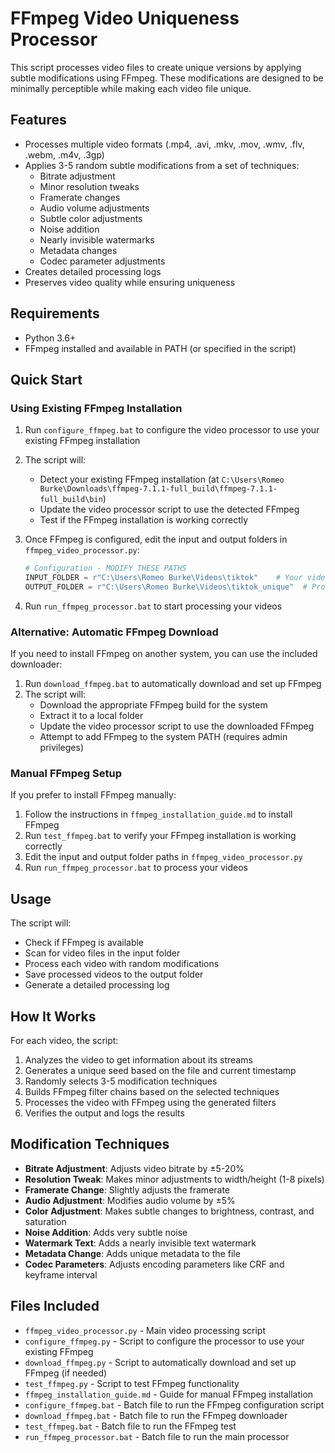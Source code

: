 # FFmpeg Video Uniqueness Processor

This script processes video files to create unique versions by applying subtle modifications using FFmpeg. These modifications are designed to be minimally perceptible while making each video file unique.

## Features

- Processes multiple video formats (.mp4, .avi, .mkv, .mov, .wmv, .flv, .webm, .m4v, .3gp)
- Applies 3-5 random subtle modifications from a set of techniques:
  - Bitrate adjustment
  - Minor resolution tweaks
  - Framerate changes
  - Audio volume adjustments
  - Subtle color adjustments
  - Noise addition
  - Nearly invisible watermarks
  - Metadata changes
  - Codec parameter adjustments
- Creates detailed processing logs
- Preserves video quality while ensuring uniqueness

## Requirements

- Python 3.6+
- FFmpeg installed and available in PATH (or specified in the script)

## Quick Start

### Using Existing FFmpeg Installation

1. Run `configure_ffmpeg.bat` to configure the video processor to use your existing FFmpeg installation
2. The script will:
   - Detect your existing FFmpeg installation (at `C:\Users\Romeo Burke\Downloads\ffmpeg-7.1.1-full_build\ffmpeg-7.1.1-full_build\bin`)
   - Update the video processor script to use the detected FFmpeg
   - Test if the FFmpeg installation is working correctly

3. Once FFmpeg is configured, edit the input and output folders in `ffmpeg_video_processor.py`:
   ```python
   # Configuration - MODIFY THESE PATHS
   INPUT_FOLDER = r"C:\Users\Romeo Burke\Videos\tiktok"    # Your videos
   OUTPUT_FOLDER = r"C:\Users\Romeo Burke\Videos\tiktok_unique"  # Processed videos output
   ```

4. Run `run_ffmpeg_processor.bat` to start processing your videos

### Alternative: Automatic FFmpeg Download

If you need to install FFmpeg on another system, you can use the included downloader:

1. Run `download_ffmpeg.bat` to automatically download and set up FFmpeg
2. The script will:
   - Download the appropriate FFmpeg build for the system
   - Extract it to a local folder
   - Update the video processor script to use the downloaded FFmpeg
   - Attempt to add FFmpeg to the system PATH (requires admin privileges)

### Manual FFmpeg Setup

If you prefer to install FFmpeg manually:

1. Follow the instructions in `ffmpeg_installation_guide.md` to install FFmpeg
2. Run `test_ffmpeg.bat` to verify your FFmpeg installation is working correctly
3. Edit the input and output folder paths in `ffmpeg_video_processor.py`
4. Run `run_ffmpeg_processor.bat` to process your videos

## Usage

The script will:
- Check if FFmpeg is available
- Scan for video files in the input folder
- Process each video with random modifications
- Save processed videos to the output folder
- Generate a detailed processing log

## How It Works

For each video, the script:

1. Analyzes the video to get information about its streams
2. Generates a unique seed based on the file and current timestamp
3. Randomly selects 3-5 modification techniques
4. Builds FFmpeg filter chains based on the selected techniques
5. Processes the video with FFmpeg using the generated filters
6. Verifies the output and logs the results

## Modification Techniques

- **Bitrate Adjustment**: Adjusts video bitrate by ±5-20%
- **Resolution Tweak**: Makes minor adjustments to width/height (1-8 pixels)
- **Framerate Change**: Slightly adjusts the framerate
- **Audio Adjustment**: Modifies audio volume by ±5%
- **Color Adjustment**: Makes subtle changes to brightness, contrast, and saturation
- **Noise Addition**: Adds very subtle noise
- **Watermark Text**: Adds a nearly invisible text watermark
- **Metadata Change**: Adds unique metadata to the file
- **Codec Parameters**: Adjusts encoding parameters like CRF and keyframe interval

## Files Included

- `ffmpeg_video_processor.py` - Main video processing script
- `configure_ffmpeg.py` - Script to configure the processor to use your existing FFmpeg
- `download_ffmpeg.py` - Script to automatically download and set up FFmpeg (if needed)
- `test_ffmpeg.py` - Script to test FFmpeg functionality
- `ffmpeg_installation_guide.md` - Guide for manual FFmpeg installation
- `configure_ffmpeg.bat` - Batch file to run the FFmpeg configuration script
- `download_ffmpeg.bat` - Batch file to run the FFmpeg downloader
- `test_ffmpeg.bat` - Batch file to run the FFmpeg test
- `run_ffmpeg_processor.bat` - Batch file to run the main processor